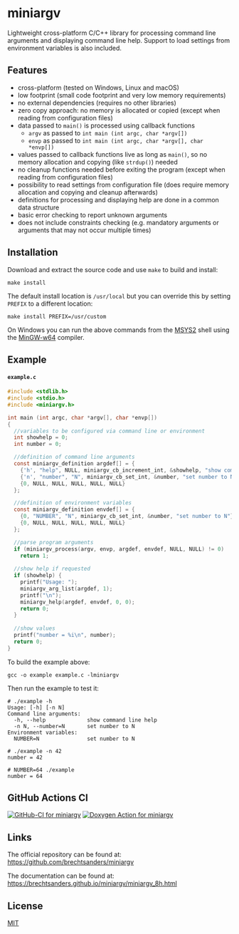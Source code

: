 # miniargv

Lightweight cross-platform C/C++ library for processing command line arguments and displaying command line help. Support to load settings from environment variables is also included.

## Features
 * cross-platform (tested on Windows, Linux and macOS)
 * low footprint (small code footprint and very low memory requirements)
 * no external dependencies (requires no other libraries)
 * zero copy approach: no memory is allocated or copied (except when reading from configuration files)
 * data passed to `main()` is processed using callback functions
   * `argv` as passed to `int main (int argc, char *argv[])`
   * `envp` as passed to `int main (int argc, char *argv[], char *envp[])`
 * values passed to callback functions live as long as `main()`, so no memory allocation and copying (like `strdup()`) needed
 * no cleanup functions needed before exiting the program (except when reading from configuration files)
 * possibility to read settings from configuration file (does require memory allocation and copying and cleanup afterwards)
 * definitions for processing and displaying help are done in a common data structure
 * basic error checking to report unknown arguments
 * does not include constraints checking (e.g. mandatory arguments or arguments that may not occur multiple times)

## Installation
Download and extract the source code and use `make` to build and install:
```shell
make install
```
The default install location is `/usr/local` but you can override this by setting `PREFIX` to a different location:
```shell
make install PREFIX=/usr/custom
```
On Windows you can run the above commands from the [MSYS2](https://msys2.org/) shell using the [MinGW-w64](https://www.mingw-w64.org/) compiler.

## Example
#### **`example.c`**
```C
#include <stdlib.h>
#include <stdio.h>
#include <miniargv.h>

int main (int argc, char *argv[], char *envp[])
{
  //variables to be configured via command line or environment
  int showhelp = 0;
  int number = 0;

  //definition of command line arguments
  const miniargv_definition argdef[] = {
    {'h', "help", NULL, miniargv_cb_increment_int, &showhelp, "show command line help"},
    {'n', "number", "N", miniargv_cb_set_int, &number, "set number to N"},
    {0, NULL, NULL, NULL, NULL, NULL}
  };

  //definition of environment variables
  const miniargv_definition envdef[] = {
    {0, "NUMBER", "N", miniargv_cb_set_int, &number, "set number to N"},
    {0, NULL, NULL, NULL, NULL, NULL}
  };

  //parse program arguments
  if (miniargv_process(argv, envp, argdef, envdef, NULL, NULL) != 0)
    return 1;
 
  //show help if requested
  if (showhelp) {
    printf("Usage: ");
    miniargv_arg_list(argdef, 1);
    printf("\n");
    miniargv_help(argdef, envdef, 0, 0);
    return 0;
  }
 
  //show values
  printf("number = %i\n", number);
  return 0;
}
```
To build the example above:
```shell
gcc -o example example.c -lminiargv
```
Then run the example to test it:
```
# ./example -h
Usage: [-h] [-n N]
Command line arguments:
  -h, --help             show command line help
  -n N, --number=N       set number to N
Environment variables:
  NUMBER=N               set number to N

# ./example -n 42
number = 42

# NUMBER=64 ./example
number = 64
```

## GitHub Actions CI
[![GitHub-CI for miniargv](https://github.com/brechtsanders/miniargv/workflows/GitHub-CI%20for%20miniargv/badge.svg)](https://github.com/brechtsanders/miniargv/actions)
[![Doxygen Action for miniargv](https://github.com/brechtsanders/miniargv/actions/workflows/miniargv-doxygen.yml/badge.svg)](https://github.com/brechtsanders/miniargv/actions/workflows/miniargv-doxygen.yml)

## Links
The official repository can be found at: https://github.com/brechtsanders/miniargv

The documentation can be found at: https://brechtsanders.github.io/miniargv/miniargv_8h.html

## License

[MIT](LICENSE)
